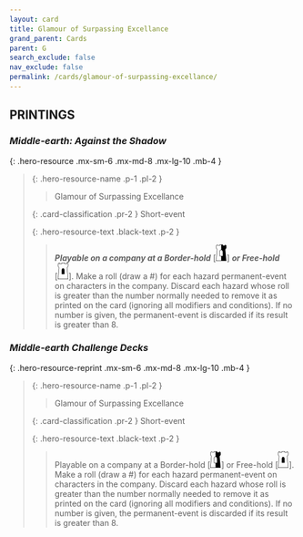 ```yaml
---
layout: card
title: Glamour of Surpassing Excellance
grand_parent: Cards
parent: G
search_exclude: false
nav_exclude: false
permalink: /cards/glamour-of-surpassing-excellance/
---
```


## PRINTINGS


### _Middle-earth: Against the Shadow_

{: .hero-resource .mx-sm-6 .mx-md-8 .mx-lg-10 .mb-4 }
> {: .hero-resource-name .p-1 .pl-2 }
> > <div class="card-mp"></div>
> > <div class="card-name">Glamour of Surpassing Excellance</div>
>
> {: .card-classification .pr-2 }
> Short-event
>
> {: .hero-resource-text .black-text .p-2 }
> > ***Playable on a company at a Border-hold*** <nobr>[<img src="/assets/images/border-hold.svg">]</nobr> ***or Free-hold*** <nobr>[<img src="/assets/images/free-hold.svg">]</nobr>. Make a roll (draw a #) for each hazard permanent-event on characters in the company. Discard each hazard whose roll is greater than the number normally needed to remove it as printed on the card (ignoring all modifiers and conditions). If no number is given, the permanent-event is discarded if its result is greater than 8. 
> 

### _Middle-earth Challenge Decks_

{: .hero-resource-reprint .mx-sm-6 .mx-md-8 .mx-lg-10 .mb-4 }
> {: .hero-resource-name .p-1 .pl-2 }
> > <div class="card-mp"></div>
> > <div class="card-name">Glamour of Surpassing Excellance</div>
>
> {: .card-classification .pr-2 }
> Short-event
>
> {: .hero-resource-text .black-text .p-2 }
> > Playable on a company at a Border-hold <nobr>[<img src="/assets/images/border-hold.svg">]</nobr> or Free-hold <nobr>[<img src="/assets/images/free-hold.svg">]</nobr>. Make a roll (draw a #) for each hazard permanent-event on characters in the company. Discard each hazard whose roll is greater than the number normally needed to remove it as printed on the card (ignoring all modifiers and conditions). If no number is given, the permanent-event is discarded if its result is greater than 8. 
> 
